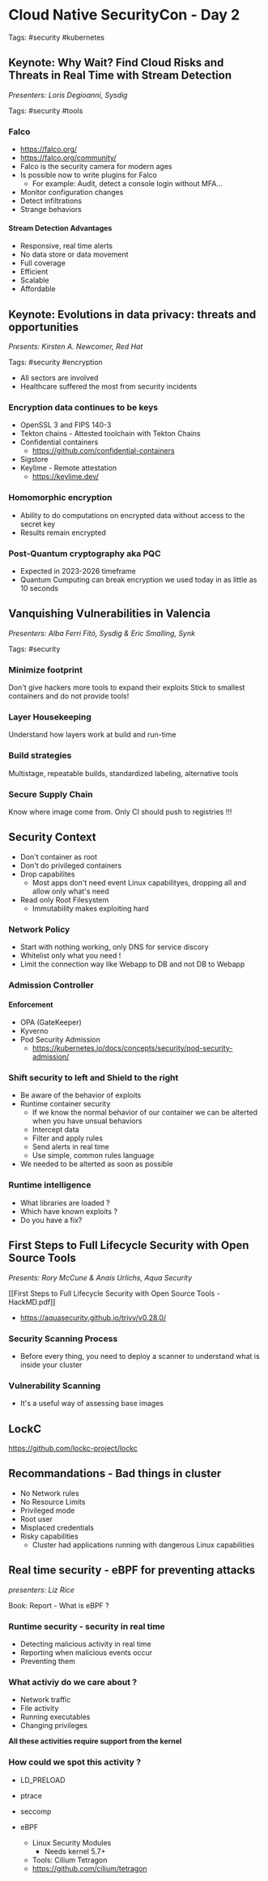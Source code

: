 # Cloud Native SecurityCon - Day 2
Tags: #security #kubernetes

## Keynote: Why Wait? Find Cloud Risks and Threats in Real Time with Stream Detection
*Presenters: Loris Degioanni, Sysdig*

Tags: #security #tools 

### Falco
- https://falco.org/
- https://falco.org/community/
- Falco is the security camera for modern ages
- Is possible now to write plugins for Falco
	- For example: Audit, detect a console login without MFA...
- Monitor configuration changes
- Detect infiltrations
- Strange behaviors

#### Stream Detection Advantages
- Responsive, real time alerts
-  No data store or data movement
- Full coverage
- Efficient
- Scalable
- Affordable

## Keynote: Evolutions in data privacy: threats and opportunities 
*Presents: Kirsten A. Newcomer, Red Hat*

Tags: #security #encryption

- All sectors are involved
- Healthcare suffered the most from security incidents

### Encryption data continues to be keys
- OpenSSL 3 and FIPS 140-3
- Tekton chains - Attested toolchain with Tekton Chains
- Confidential containers 
	- https://github.com/confidential-containers
- Sigstore
- Keylime - Remote attestation
	- https://keylime.dev/

### Homomorphic encryption
- Ability to do computations on encrypted data without access to the secret key
- Results remain encrypted

### Post-Quantum cryptography aka PQC
- Expected in 2023-2026 timeframe
- Quantum Cumputing can break encryption we used today in as little as 10 seconds


## Vanquishing Vulnerabilities in Valencia
*Presenters: Alba Ferri Fitó, Sysdig & Eric Smalling, Synk*

Tags: #security 

### Minimize footprint
Don't give hackers more tools to expand their exploits
Stick to smallest containers and do not provide tools!

### Layer Housekeeping
Understand how layers work at build and run-time

### Build strategies
Multistage, repeatable builds, standardized labeling, alternative tools

### Secure Supply Chain
Know where image come from. Only CI should push to registries !!!

## Security Context
- Don't container as root
- Don't do privileged containers
- Drop capabilites
	-  Most apps don't need event Linux capabilityes, dropping all and allow only what's need
- Read only Root Filesystem
	- Immutability makes exploiting hard


### Network Policy
- Start with nothing working, only DNS for service discory
- Whitelist only what you need !
- Limit the connection way like Webapp to DB and not DB to Webapp

### Admission Controller
#### Enforcement
- OPA (GateKeeper)
- Kyverno
- Pod Security Admission
	-  https://kubernetes.io/docs/concepts/security/pod-security-admission/

### Shift security to left and Shield to the right
- Be aware of the behavior of exploits
- Runtime container security
	- If we know the normal behavior of our container we can be alterted when you have unsual behaviors
	- Intercept data
	- Filter and apply rules
	- Send alerts in real time
	- Use simple, common rules language
- We needed to be alterted as soon as possible

### Runtime intelligence
- What libraries are loaded ?
- Which have known exploits ?
- Do you have a fix?

## First Steps to Full Lifecycle Security with Open Source Tools
*Presents: Rory McCune & Anais Urlichs, Aqua Security*

[[First Steps to Full Lifecycle Security with Open Source Tools - HackMD.pdf]]

- https://aquasecurity.github.io/trivy/v0.28.0/

### Security Scanning Process
- Before every thing, you need to deploy a scanner to understand what is inside your cluster

### Vulnerability Scanning
- It's a useful way of assessing base images

## LockC
https://github.com/lockc-project/lockc

## Recommandations - Bad things in cluster
- No Network rules
- No Resource Limits
- Privileged mode
- Root user
- Misplaced credentials
- Risky capabilities
	- Cluster had applications running with dangerous Linux capabilities

## Real time security - eBPF for preventing attacks
*presenters: Liz Rice*

Book: Report - What is eBPF ?

### Runtime security - security in real time
- Detecting malicious activity in real time
- Reporting when malicious events occur
- Preventing them

### What activiy do we care about ?
- Network traffic
- File activity
- Running executables
- Changing privileges

**All these activities require support from the kernel**

### How could we spot this activity ?
- LD_PRELOAD
- ptrace
- seccomp
- eBPF

	- Linux Security Modules
		- Needs kernel 5.7+
	- Tools: Cilium Tetragon
	- https://github.com/cilium/tetragon


